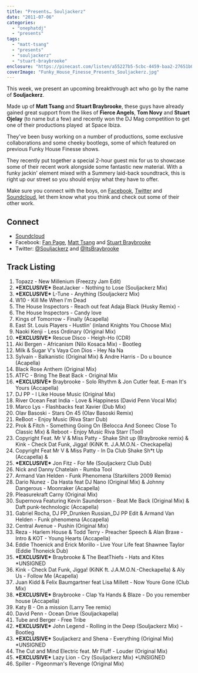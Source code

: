 ```yaml
---
title: "Presents… Souljackerz"
date: "2011-07-06"
categories: 
  - "onephatdj"
  - "presents"
tags: 
  - "matt-tsang"
  - "presents"
  - "souljackerz"
  - "stuart-braybrooke"
enclosure: "https://pinecast.com/listen/a55227b5-5cbc-4459-baa2-27651b04d850.mp3 113747760 audio/mpeg "
coverImage: "Funky_House_Finesse_Presents_Souljackerz.jpg"
---
```


This week, we present an upcoming breakthrough act who go by the name of **Souljackerz**.

Made up of **Matt Tsang** and **Stuart Braybrooke**, these guys have already gained great support from the likes of **Fierce Angels**, **Tom Novy** and **Stuart Ojelay** (to name but a few) and recently won the DJ Mag competition to get one of their productions played  at Space Ibiza.

They've been busy working on a number of productions, some exclusive collaborations and some cheeky bootlegs, some of which featured on previous Funky House Finesse shows.

They recently put together a special 2-hour guest mix for us to showcase some of their recent work alongside some fantastic new material. With a funky jackin' element mixed with a Summery laid-back soundtrack, this is right up our street so you should enjoy what they have to offer.

Make sure you connect with the boys, on [Facebook](https://www.facebook.com/pages/Souljackerz/191699864180618), [Twitter](https://twitter.com/souljackerz) and [Soundcloud](https://soundcloud.com/souljackerz), let them know what you think and check out some of their other work.

## Connect

- [Soundcloud](https://soundcloud.com/souljackerz)
- Facebook: [Fan Page](https://www.facebook.com/pages/Souljackerz/191699864180618), [Matt Tsang](https://www.facebook.com/mattdjtsang) and [Stuart Braybrooke](https://www.facebook.com/stuartbraybrooke)
- Twitter: [@Souljackerz](https://twitter.com/souljackerz) and [@ItsBraybrooke](https://twitter.com/itsbraybrooke)

## Track Listing

1. Topazz - New Millenium (Freezzy Jam Edit)
2. **\*EXCLUSIVE\*** BeatJacker - Nothing to Lose (Souljackerz Mix)
3. **\*EXCLUSIVE\*** L-Tune - Anything (Souljackerz Mix)
4. W10 - Kill Me When I'm Dead
5. The House Inspectors - Reach out feat Adaja Black (Husky Remix) -
6. The House Inspectors - Candy love
7. Kings of Tomorrow - Finally (Acapella)
8. East St. Louis Players - Hustlin' (inland Knights You Choose Mix)
9. Naoki Kenji - Less Ordinary (Original Mix)
10. **\*EXCLUSIVE\*** Rescue Disco - Heigh-Ho (CDR)
11. Aki Bergen - Africanism (Nilo Kosaca Mix) - Bootleg
12. Milk & Sugar V's Vaya Con Dios - Hey Na Na
13. Sylvain - Balkanistic (Original Mix) & Andre Harris - Do u bounce (Acapella)
14. Black Rose Anthem (Original Mix)
15. ATFC - Bring The Beat Back - Original Mix
16. **\*EXCLUSIVE\*** Braybrooke - Solo Rhythm & Jon Cutler feat. E-man It's Yours (Accapella)
17. DJ PP - I Like House Music (Original Mix)
18. River Ocean Feat India - Love & Happiness (David Penn Vocal Mix)
19. Marco Lys - Flashbacks feat Xavier (Dub Mix)
20. Olav Basoski - Stars On 45 (Olav Basoski Remix)
21. ReBoot - Enjoy Music (Riva Starr Dub)
22. Prok & Fitch - Something Going On (Belocca And Soneec Close To Classic Mix) & Reboot - Enjoy Music Riva Starr (Tool)
23. Copyright Feat. Mr V & Miss Patty - Shake Shit up (Braybrooke remix) & Kink - Check Dat Funk, Jigga! (KiNK ft. J.A.M.O.N.- Checkapella)
24. Copyright Feat Mr V & Miss Patty - In Da Club Shake Sh\*t Up (Accapella) &
25. **\*EXCLUSIVE\*** Jon Fitz - For Me (Souljackerz Club Dub)
26. Nick and Danny Chatelain - Rumba Tool
27. Armand Van Helden - Funk Phenomena (Starkillers 2009 Remix)
28. Dario Nunez - Da Hasta feat DJ Nano (Original Mix) & Johnny Dangerous - Moonraker (Acapella)
29. Pleasurekraft Carny (Original Mix)
30. Supernova Featuring Kevin Saunderson - Beat Me Back (Original Mix) & Daft punk-technologic (Accapella)
31. Gabriel Rocha, DJ PP\_Drunken Russian\_DJ PP Edit & Armand Van Helden - Funk phenomena (Accapella)
32. Central Avenue - Pushin (Original Mix)
33. Reza - Harlem House & Todd Terry - Preacher Speech & Alan Braxe - Intro & KOT - Young Hearts (Accapella)
34. Eddie Thoenick and Erick Morillo - Live Your Life feat Shawnee Taylor (Eddie Thoneick Dub)
35. **\*EXCLUSIVE\*** Braybrooke & The BeatThiefs - Hats and Kites \*UNSIGNED
36. Kink - Check Dat Funk, Jigga! (KiNK ft. J.A.M.O.N.-Checkapella) & Aly Us - Follow Me (Acapella)
37. Juan Kidd & Felix Baumgartner feat Lisa Millett - Now Youre Gone (Club Mix)
38. **\*EXCLUSIVE\*** Braybrooke - Clap Ya Hands & Blaze - Do you remember house (Accapella)
39. Katy B - On a mission (Larry Tee remix)
40. David Penn - Ocean Drive (Souljackapella)
41. Tube and Berger - Free Tribe
42. **\*EXCLUSIVE\*** John Legend - Rolling in the Deep (Souljackerz Mix) - Bootleg
43. **\*EXCLUSIVE\*** Souljackerz and Shena - Everything (Original Mix) \*UNSIGNED
44. The Cut and Mind Electric feat. Mr Fluff - Louder (Original Mix)
45. **\*EXCLUSIVE\*** Lazy Lion - Cry (Souljackerz Mix) \*UNSIGNED
46. Spiller - Pigeonman's Revenge (Original Mix)
